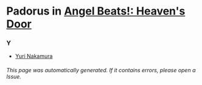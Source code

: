 # Padorus in [Angel Beats!: Heaven's Door](https://myanimelist.net/manga/19671/Angel_Beats__Heavens_Door)

### Y
* [Yuri Nakamura](https://github.com/shadow578/Project-Padoru/blob/master/table-of-contents/characters/YuriNakamura.md)

###### This page was automatically generated. If it contains errors, please open a Issue.
